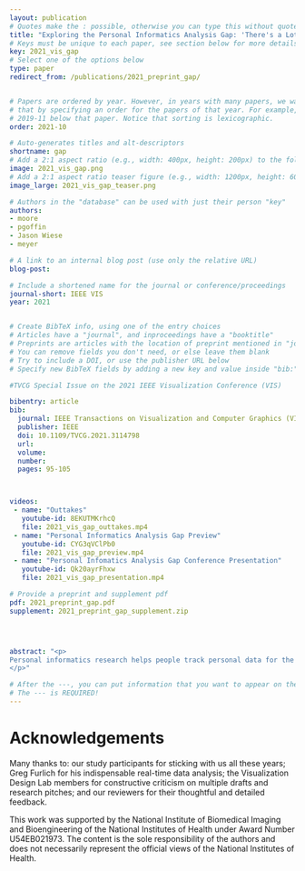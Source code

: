 ```yaml
---
layout: publication
# Quotes make the : possible, otherwise you can type this without quotes
title: "Exploring the Personal Informatics Analysis Gap: 'There's a Lot of Bacon'"
# Keys must be unique to each paper, see section below for more details
key: 2021_vis_gap
# Select one of the options below
type: paper 
redirect_from: /publications/2021_preprint_gap/


# Papers are ordered by year. However, in years with many papers, we want some ordering at a lower level. You can do 
# that by specifying an order for the papers of that year. For example, 2019-11 will put papers with values lower than 
# 2019-11 below that paper. Notice that sorting is lexicographic.  
order: 2021-10

# Auto-generates titles and alt-descriptors
shortname: gap
# Add a 2:1 aspect ratio (e.g., width: 400px, height: 200px) to the folder /assets/images/publications/
image: 2021_vis_gap.png
# Add a 2:1 aspect ratio teaser figure (e.g., width: 1200px, height: 600px) to the folder /assets/images/publications/
image_large: 2021_vis_gap_teaser.png

# Authors in the "database" can be used with just their person "key"
authors:
- moore
- pgoffin
- Jason Wiese
- meyer

# A link to an internal blog post (use only the relative URL)
blog-post: 

# Include a shortened name for the journal or conference/proceedings
journal-short: IEEE VIS
year: 2021


# Create BibTeX info, using one of the entry choices
# Articles have a "journal", and inproceedings have a "booktitle"
# Preprints are articles with the location of preprint mentioned in "journal"
# You can remove fields you don't need, or else leave them blank
# Try to include a DOI, or use the publisher URL below
# Specify new BibTeX fields by adding a new key and value inside "bib:"

#TVCG Special Issue on the 2021 IEEE Visualization Conference (VIS)

bibentry: article 
bib:
  journal: IEEE Transactions on Visualization and Computer Graphics (VIS)
  publisher: IEEE
  doi: 10.1109/TVCG.2021.3114798 
  url: 
  volume:  
  number: 
  pages: 95-105



videos:  
 - name: "Outtakes" 
   youtube-id: 8EKUTMKrhcQ
   file: 2021_vis_gap_outtakes.mp4
 - name: "Personal Informatics Analysis Gap Preview" 
   youtube-id: CYG3qVClPb0
   file: 2021_vis_gap_preview.mp4
 - name: "Personal Infomatics Analysis Gap Conference Presentation"
   youtube-id: Qk20ayrFhxw
   file: 2021_vis_gap_presentation.mp4

# Provide a preprint and supplement pdf
pdf: 2021_preprint_gap.pdf
supplement: 2021_preprint_gap_supplement.zip




abstract: "<p>
Personal informatics research helps people track personal data for the purposes of self-reflection and gaining self-knowledge. This field, however, has predominantly focused on the data collection and insight-generation elements of self-tracking, with less attention paid to flexible data analysis. As a result, this inattention has led to inflexible analytic pipelines that do not reflect or support the diverse ways people want to engage with their data. This paper contributes a review of personal informatics and visualization research literature to expose a gap in our knowledge for designing flexible tools that assist people engaging with and analyzing personal data in personal contexts, what we call the <em>personal informatics analysis gap</em>.  We explore this gap through a multistage longitudinal study on how asthmatics engage with personal air quality data, and we report how participants: were motivated by broad and diverse goals;  exhibited patterns in the way they explored their data;  engaged with their data in playful ways; discovered new insights through serendipitous exploration; and were reluctant to use analysis tools on their own. These results present new opportunities for visual analysis research and suggest the need for fundamental shifts in how and what we design when supporting personal data analysis. 
</p>"

# After the ---, you can put information that you want to appear on the website using markdown formatting or HTML. A good example are acknowledgements, extra references, an erratum, etc.
# The --- is REQUIRED! 
---
```


# Acknowledgements

Many thanks to: our study participants for sticking with us all these years; Greg Furlich for his indispensable real-time data analysis; the Visualization Design Lab members for constructive criticism on multiple drafts and research pitches; and our reviewers for their thoughtful and detailed feedback.   

This work was supported by the National Institute of Biomedical Imaging and Bioengineering of the National Institutes of Health under Award Number U54EB021973. The content is the sole responsibility of the authors and does not necessarily represent the official views of the National Institutes of Health.
